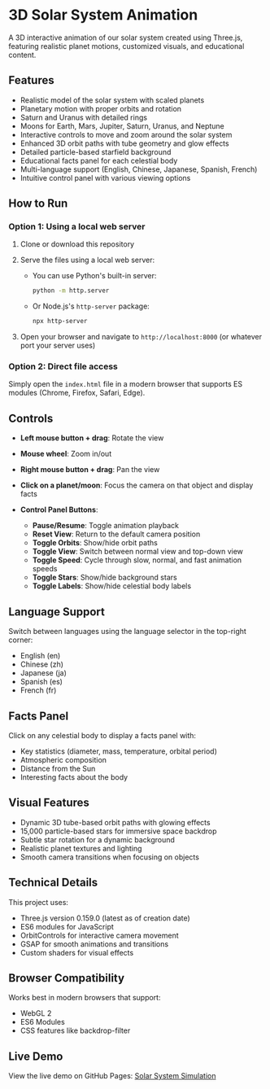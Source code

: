 # 3D Solar System Animation

A 3D interactive animation of our solar system created using Three.js, featuring realistic planet motions, customized visuals, and educational content.

## Features

- Realistic model of the solar system with scaled planets
- Planetary motion with proper orbits and rotation
- Saturn and Uranus with detailed rings
- Moons for Earth, Mars, Jupiter, Saturn, Uranus, and Neptune
- Interactive controls to move and zoom around the solar system
- Enhanced 3D orbit paths with tube geometry and glow effects
- Detailed particle-based starfield background
- Educational facts panel for each celestial body
- Multi-language support (English, Chinese, Japanese, Spanish, French)
- Intuitive control panel with various viewing options

## How to Run

### Option 1: Using a local web server

1. Clone or download this repository
2. Serve the files using a local web server:

   - You can use Python's built-in server:
     ```bash
     python -m http.server
     ```
   - Or Node.js's `http-server` package:
     ```bash
     npx http-server
     ```

3. Open your browser and navigate to `http://localhost:8000` (or whatever port your server uses)

### Option 2: Direct file access

Simply open the `index.html` file in a modern browser that supports ES modules (Chrome, Firefox, Safari, Edge).

## Controls

- **Left mouse button + drag**: Rotate the view
- **Mouse wheel**: Zoom in/out
- **Right mouse button + drag**: Pan the view
- **Click on a planet/moon**: Focus the camera on that object and display facts
- **Control Panel Buttons**:

  - **Pause/Resume**: Toggle animation playback
  - **Reset View**: Return to the default camera position
  - **Toggle Orbits**: Show/hide orbit paths
  - **Toggle View**: Switch between normal view and top-down view
  - **Toggle Speed**: Cycle through slow, normal, and fast animation speeds
  - **Toggle Stars**: Show/hide background stars
  - **Toggle Labels**: Show/hide celestial body labels

## Language Support

Switch between languages using the language selector in the top-right corner:

- English (en)
- Chinese (zh)
- Japanese (ja)
- Spanish (es)
- French (fr)

## Facts Panel

Click on any celestial body to display a facts panel with:

- Key statistics (diameter, mass, temperature, orbital period)
- Atmospheric composition
- Distance from the Sun
- Interesting facts about the body

## Visual Features

- Dynamic 3D tube-based orbit paths with glowing effects
- 15,000 particle-based stars for immersive space backdrop
- Subtle star rotation for a dynamic background
- Realistic planet textures and lighting
- Smooth camera transitions when focusing on objects

## Technical Details

This project uses:

- Three.js version 0.159.0 (latest as of creation date)
- ES6 modules for JavaScript
- OrbitControls for interactive camera movement
- GSAP for smooth animations and transitions
- Custom shaders for visual effects

## Browser Compatibility

Works best in modern browsers that support:

- WebGL 2
- ES6 Modules
- CSS features like backdrop-filter

## Live Demo

View the live demo on GitHub Pages: [Solar System Simulation](https://xibuka.github.io/SolarSystem/) 